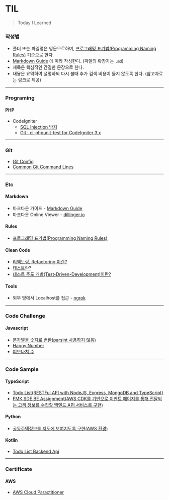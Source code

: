 # TIL
> Today I Learned
### 작성법
* 폴더 또는 파일명은 영문으로하며, [프로그래밍 표기법(Programming Naming Rules)](./Etc/namingRules.md) 기준으로 한다.
* [Markdown Guide](https://www.markdownguide.org) 에 따라 작성한다. (파일의 확장자는 `.md`)
* 제목은 핵심적인 간결한 문장으로 한다.
* 내용은 요약하여 설명하되 다시 볼때 추가 검색 비용이 들지 않도록 한다. (참고자료는 링크로 제공)

---

### Programing
#### PHP
* CodeIgniter
    - [SQL Injection 방지](./Programing/PHP/ciSqlinjectionPrevention.md)
    - [Git : ci-phpunit-test for CodeIgniter 3.x](https://github.com/kenjis/ci-phpunit-test)

---
### Git
* [Git Config](./Git/gitConfig.md)
* [Common Git Command Lines](./Git/CommonGitCommandLines.md)

---
### Etc
#### Markdown
* 마크다운 가이드 - [Markdown Guide](https://www.markdownguide.org)
* 마크다운 Online Viewer - [dillinger.io](https://dillinger.io)
#### Rules
* [프로그래밍 표기법(Programming Naming Rules)](./Etc/namingRules.md)

#### Clean Code
* [리팩토링, Refactoring 이란?](./Etc/cleanCode/refactoring.md)
* [테스트란?](./Etc/cleanCode/test.md)
* [테스트 주도 개발(Test-Driven-Development)이란?](./Etc/cleanCode/tdd.md)

#### Tools
* 외부 망에서 Localhost를 접근 - [ngrok](./Etc/Tools/ngrok.md)

---
### Code Challenge
#### Javascript
* [문자열을 숫자로 변환(parsint 사용하지 않음)](./CodeChallenge/Javascript/returnStringAsNumber.md)
* [Happy Number](./CodeChallenge/Javascript/happyNumber.md)
* [피보나치 수](./CodeChallenge/Javascript/fibonacci.md)

---
### Code Sample
#### TypeScript
* <a href="https://github.com/ssucode/typescript-todolist-backend" target="_blank">Todo List(RESTFul API with NodeJS, Express, MongoDB and TypeScript)</a>
* <a href="https://github.com/ssucode/fmk-sde-be-assignment" target="_blank">FMK SDE BE Assignment(AWS CDK를 기반으로 이벤트 페이지를 통해 전달되는 고객 정보를 수집할 백엔드 API 서비스를 구현)</a>

#### Python
* <a href="https://github.com/ssucode/kaptmap" target="_blank">공동주택정보를 지도에 보여지도록 구현(AWS 환경)</a>

#### Kotlin
* <a href="https://github.com/ssucode/todolist-backend" target="_blank">Todo List Backend Api</a>

---
### Certificate
#### AWS
* [AWS Cloud Paractitioner](./certificate/AwsCloudParactitioner.md)
